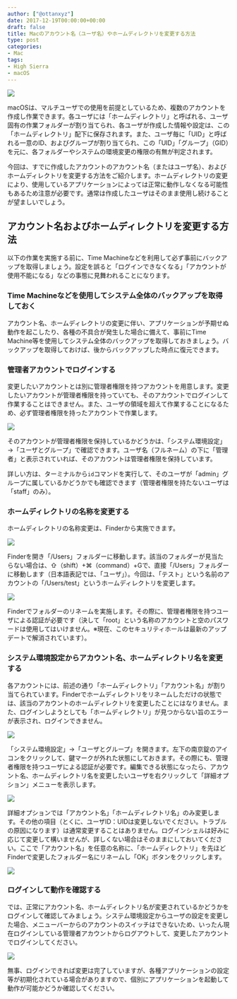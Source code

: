 ```yaml
---
author: ["@ottanxyz"]
date: 2017-12-19T00:00:00+00:00
draft: false
title: Macのアカウント名（ユーザ名）やホームディレクトリを変更する方法
type: post
categories:
- Mac
tags:
- High Sierra
- macOS
---
```


![](171219-5a3912e81a5dd.jpg)

macOSは、マルチユーザでの使用を前提としているため、複数のアカウントを作成し作業できます。各ユーザには「ホームディレクトリ」と呼ばれる、ユーザ固有の作業フォルダーが割り当てられ、各ユーザが作成した情報や設定は、この「ホームディレクトリ」配下に保存されます。また、ユーザ毎に「UID」と呼ばれる一意のID、およびグループが割り当てられ、この「UID」「グループ」（GID）を元に、各フォルダーやシステムの環境変更の権限の有無が判定されます。

今回は、すでに作成したアカウントのアカウント名（またはユーザ名）、およびホームディレクトリを変更する方法をご紹介します。ホームディレクトリの変更により、使用しているアプリケーションによっては正常に動作しなくなる可能性もあるため注意が必要です。通常は作成したユーザはそのまま使用し続けることが望ましいでしょう。

## アカウント名およびホームディレクトリを変更する方法

以下の作業を実施する前に、Time Machineなどを利用して必ず事前にバックアップを取得しましょう。設定を誤ると「ログインできなくなる」「アカウントが使用不能になる」などの事態に見舞われることになります。

### Time Machineなどを使用してシステム全体のバックアップを取得しておく

アカウント名、ホームディレクトリの変更に伴い、アプリケーションが予期せぬ動作を起こしたり、各種の不具合が発生した場合に備えて、事前にTime Machine等を使用してシステム全体のバックアップを取得しておきましょう。バックアップを取得しておけば、後からバックアップした時点に復元できます。

### 管理者アカウントでログインする

変更したいアカウントとは別に管理者権限を持つアカウントを用意します。変更したいアカウントが管理者権限を持っていても、そのアカウントでログインして作業することはできません。また、ユーザの領域を超えて作業することになるため、必ず管理者権限を持ったアカウントで作業します。

![](171219-5a39130825b24.png)

そのアカウントが管理者権限を保持しているかどうかは、「システム環境設定」→「ユーザとグループ」で確認できます。ユーザ名（フルネーム）の下に「管理者」と表示されていれば、そのアカウントは管理者権限を保持しています。

詳しい方は、ターミナルから`id`コマンドを実行して、そのユーザが「admin」グループに属しているかどうかでも確認できます（管理者権限を持たないユーザは「staff」のみ）。

### ホームディレクトリの名称を変更する

ホームディレクトリの名称変更は、Finderから実施できます。

![](171219-5a391310e947c.png)

Finderを開き「/Users」フォルダーに移動します。該当のフォルダーが見当たらない場合は、⇧（shift）+⌘（command）+Gで、直接「/Users」フォルダーに移動します（日本語表記では、「ユーザ」）。今回は、「テスト」という名前のアカウントの「/Users/test」というホームディレクトリを変更します。

![](171219-5a39131ac56c1.png)

Finderでフォルダーのリネームを実施します。その際に、管理者権限を持つユーザによる認証が必要です（決して「root」という名称のアカウントと空のパスワードは使用してはいけません。※現在、このセキュリティホールは最新のアップデートで解消されています）。

### システム環境設定からアカウント名、ホームディレクトリ名を変更する

各アカウントには、前述の通り「ホームディレクトリ」「アカウント名」が割り当てられています。Finderでホームディレクトリをリネームしただけの状態では、該当のアカウントのホームディレクトリを変更したことにはなりません。また、ログインしようとしても「ホームディレクトリ」が見つからない旨のエラーが表示され、ログインできません。

![](171219-5a3913234025c.png)

「システム環境設定」→「ユーザとグループ」を開きます。左下の南京錠のアイコンをクリックして、鍵マークが外れた状態にしておきます。その際にも、管理者権限を持つユーザによる認証が必要です。編集できる状態になったら、アカウント名、ホームディレクトリ名を変更したいユーザを右クリックして「詳細オプション」メニューを表示します。

![](171219-5a39132a9cb30.png)

詳細オプションでは「アカウント名」「ホームディレクトリ名」のみ変更します。その他の項目（とくに、ユーザID：UIDは変更しないでください。トラブルの原因になります）は通常変更することはありません。ログインシェルは好みに応じて変更して構いませんが、詳しくない場合はそのままにしておいてください。ここで「アカウント名」を任意の名称に、「ホームディレクトリ」を先ほどFinderで変更したフォルダー名にリネームし「OK」ボタンをクリックします。

![](171219-5a391331f0764.png)

### ログインして動作を確認する

では、正常にアカウント名、ホームディレクトリ名が変更されているかどうかをログインして確認してみましょう。システム環境設定からユーザの設定を変更した場合、メニューバーからのアカウントのスイッチはできないため、いったん現在ログインしている管理者アカウントからログアウトして、変更したアカウントでログインしてください。

![](171219-5a39133b138ae.png)

無事、ログインできれば変更は完了していますが、各種アプリケーションの設定等が初期化されている場合がありますので、個別にアプリケーションを起動して動作が可能かどうか確認してください。
